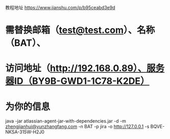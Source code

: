 教程地址
https://www.jianshu.com/p/b95ceabd3e9d

# 需替换邮箱（test@test.com）、名称（BAT）、
# 访问地址（http://192.168.0.89）、服务器ID（BY9B-GWD1-1C78-K2DE）
# 为你的信息

java -jar atlassian-agent-jar-with-dependencies.jar -d -m zhengjianhui@yunzhangfang.com -n BAT -p jira -o http://127.0.0.1 -s BQVE-NKSA-315W-H2J0
